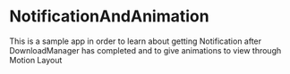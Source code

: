 # NotificationAndAnimation

This is a sample app in order to learn about getting Notification after DownloadManager has completed and to give animations to view through Motion Layout


